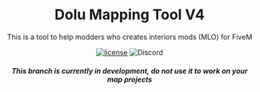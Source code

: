 <!-- <div align="center">
    <img href="https://projecterror.dev" width="150" src="https://i.tasoagc.dev/c1pD" alt="Material-UI logo" />
</div> -->
<h1 align="center">Dolu Mapping Tool V4</h1>

<div align="center">
This is a tool to help modders who creates interiors mods (MLO) for FiveM
</div>

<div align="center">

[![license](https://img.shields.io/badge/license-MIT-blue.svg)](https://github.com/dolutattoo/DoluMappingTool/blob/v4/LICENSE)
![Discord](https://img.shields.io/discord/617267506440175616?label=My%20Discord)
</div>

<div align="center">
	<h5>
		This branch is currently in development, do not use it to work on your map projects
	</h5>
</div>
